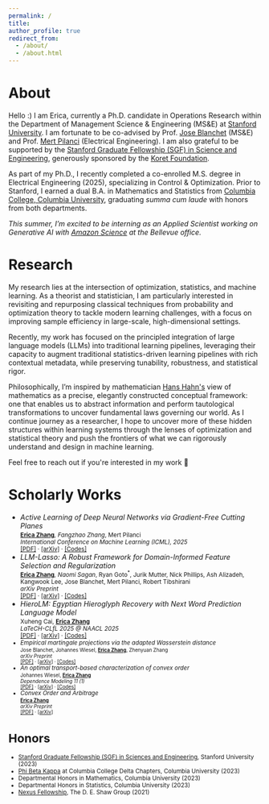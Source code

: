 ```yaml
---
permalink: /
title: 
author_profile: true
redirect_from: 
  - /about/
  - /about.html
---
```


About
======

Hello :\) I am Erica, currently a Ph.D. candidate in Operations Research within the Department of Management Science & Engineering (MS&E) at [Stanford University](https://www.stanford.edu/). I am fortunate to be co-advised by Prof. [Jose Blanchet](https://web.stanford.edu/~jblanche/) (MS&E) and Prof. [Mert Pilanci](https://stanford.edu/~pilanci/) (Electrical Engineering). I am also grateful to be supported by the [Stanford Graduate Fellowship (SGF) in Science and Engineering](https://vpge.stanford.edu/fellowships-funding/sgf), generously sponsored by the [Koret Foundation](https://koret.org/grantees/cross-disciplinary-research-stanford-university/).

As part of my Ph.D., I recently completed a co-enrolled M.S. degree in Electrical Engineering (2025), specializing in Control & Optimization. Prior to Stanford, I earned a dual B.A. in Mathematics and Statistics from [Columbia College, Columbia University](https://www.college.columbia.edu/), graduating *summa cum laude* with honors from both departments.

*This summer, I’m excited to be interning as an Applied Scientist working on Generative AI with [Amazon Science](https://www.amazon.science/) at the Bellevue office.*

Research
======
My research lies at the intersection of optimization, statistics, and machine learning. As a theorist and statistician, I am particularly interested in revisiting and repurposing classical techniques from probability and optimization theory to tackle modern learning challenges, with a focus on improving sample efficiency in large-scale, high-dimensional settings.

Recently, my work has focused on the principled integration of large language models (LLMs) into traditional learning pipelines, leveraging their capacity to augment traditional statistics-driven learning pipelines with rich contextual metadata, while preserving tunability, robustness, and statistical rigor.

Philosophically, I’m inspired by mathematician [Hans Hahn's](https://en.wikipedia.org/wiki/Hans_Hahn_(mathematician)) view of mathematics as a precise, elegantly constructed conceptual framework: one that enables us to abstract information and perform tautological transformations to uncover fundamental laws governing our world. As I continue journey as a researcher, I hope to uncover more of these hidden structures within learning systems through the lenses of optimization and statistical theory and push the frontiers of what we can rigorously understand and design in machine learning.

Feel free to reach out if you're interested in my work 🙂

Scholarly Works
======
* <em>Active Learning of Deep Neural Networks via Gradient-Free Cutting Planes</em><br>
  <small>
    <strong><u>Erica Zhang</u></strong><sup>*</sup>, Fangzhao Zhang<sup>*</sup>, Mert Pilanci<br>
    <em>International Conference on Machine Learning (ICML), 2025</em><br>
    [[PDF]](https://arxiv.org/pdf/2410.02145?) · [[arXiv]](https://arxiv.org/abs/2410.02145) · [[Codes]](https://github.com/pilancilab/cpal)
  </small>
* <em>LLM-Lasso: A Robust Framework for Domain-Informed Feature Selection and Regularization</em><br>
  <small>
    <strong><u>Erica Zhang</u></strong><sup>*</sup>, Naomi Sagan<sup>*</sup>, Ryan Goto<sup>*</sup>, Jurik Mutter, Nick Phillips, Ash Alizadeh, Kangwook Lee, Jose Blanchet, Mert Pilanci, Robert Tibshirani<br>
    <em>arXiv Preprint</em><br>
    [[PDF]](https://arxiv.org/pdf/2502.10648) · [[arXiv]](https://arxiv.org/abs/2502.10648) · [[Codes]](https://github.com/pilancilab/llm-lasso)
  </small>
* <em>HieroLM: Egyptian Hieroglyph Recovery with Next Word Prediction Language Model</em><br>
  <small>
    Xuheng Cai, <strong><u>Erica Zhang</u></strong><br>
    <em>LaTeCH-CLfL 2025 @ NAACL 2025</em><br>
    [[PDF]](https://arxiv.org/pdf/2503.04996) · [[arXiv]](https://arxiv.org/abs/2503.04996) · [[Codes]](https://github.com/Rick-Cai/HieroLM)
* <em>Empirical martingale projections via the adapted Wasserstein distance</em><br>
  <small>
    Jose Blanchet, Johannes Wiesel, <strong><u>Erica Zhang</u></strong>, Zhenyuan Zhang<br>
    <em>arXiv Preprint</em><br>
    [[PDF]](https://arxiv.org/pdf/2401.12197) · [[arXiv]](https://arxiv.org/abs/2401.12197) · [[Codes]](https://github.com/Ericavanee/Bicausal_Wasserstein_MtglProj)
  </small>
* <em>An optimal transport-based characterization of convex order</em><br>
  <small>
     Johannes Wiesel, <strong><u>Erica Zhang</u></strong><br>
    <em>Dependence Modeling 11 (1)</em><br>
    [[PDF]](https://arxiv.org/pdf/2207.01235) · [[arXiv]](https://arxiv.org/abs/2207.01235) · [[Codes]](https://github.com/johanneswiesel/Convex-Order)
  </small>
* <em>Convex Order and Arbitrage</em><br>
  <small>
     <strong><u>Erica Zhang</u></strong><br>
    <em>arXiv Preprint</em><br>
    [[PDF]](https://github.com/Ericavanee/Convex-Order-and-Arbitrage/blob/main/Convex_Order_and_Arbitrage%2C%20v1.pdf) · [[arXiv]](https://example.com/placeholder)
  </small>


Honors
======
- [Stanford Graduate Fellowship (SGF) in Sciences and Engineering](https://vpge.stanford.edu/fellowships-funding/sgf), Stanford University (2023)
- [Phi Beta Kappa](https://www.college.columbia.edu/node/19775) at Columbia College Delta Chapters, Columbia University (2023)
- Departmental Honors in Mathematics, Columbia University (2023)
- Departmental Honors in Statistics, Columbia University (2023)
- [Nexus Fellowship](https://campus.deshaw.com/), The D. E. Shaw Group (2021)